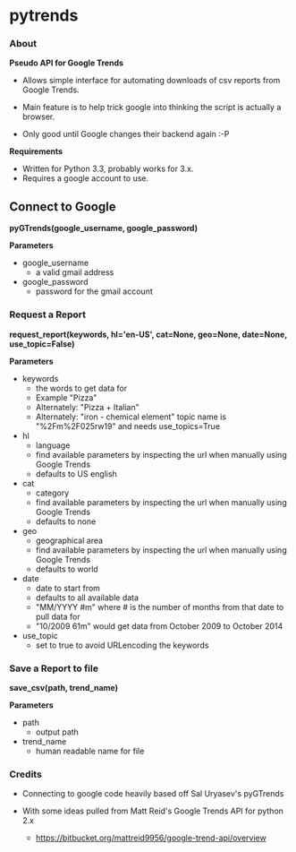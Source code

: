 pytrends
=========

### About

**Pseudo API for Google Trends**

* Allows simple interface for automating downloads of csv reports from Google Trends.
* Main feature is to help trick google into thinking the script is actually a browser.


* Only good until Google changes their backend again :-P

**Requirements**
* Written for Python 3.3, probably works for 3.x.
* Requires a google account to use.

## Connect to Google
**pyGTrends(google_username, google_password)**

**Parameters**
* google_username
  - a valid gmail address
* google_password
  - password for the gmail account

### Request a Report
**request_report(keywords, hl='en-US', cat=None, geo=None, date=None, use_topic=False)**

**Parameters**
* keywords
  - the words to get data for
  - Example "Pizza"
  - Alternately: "Pizza + Italian"
  - Alternately: "iron - chemical element" topic name is "%2Fm%2F025rw19" and needs use_topics=True
* hl
  - language
  - find available parameters by inspecting the url when manually using Google Trends
  - defaults to US english
* cat
  - category
  - find available parameters by inspecting the url when manually using Google Trends
  - defaults to none
* geo
  - geographical area
  - find available parameters by inspecting the url when manually using Google Trends
  - defaults to world
* date
  - date to start from
  - defaults to all available data
  - "MM/YYYY #m" where # is the number of months from that date to pull data for
  - "10/2009 61m" would get data from October 2009 to October 2014
* use_topic
  - set to true to avoid URLencoding the keywords

### Save a Report to file
**save_csv(path, trend_name)**

**Parameters**
* path
  - output path
* trend_name
  - human readable name for file

### Credits

* Connecting to google code heavily based off Sal Uryasev's pyGTrends

* With some ideas pulled from Matt Reid's Google Trends API for python 2.x
  - https://bitbucket.org/mattreid9956/google-trend-api/overview
